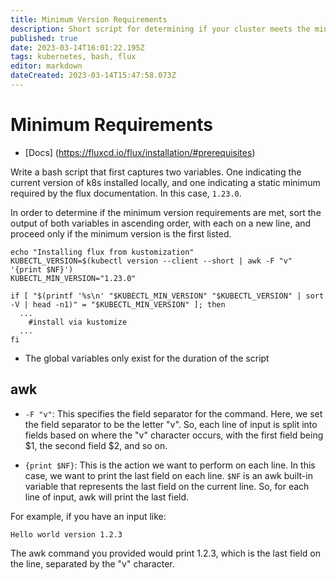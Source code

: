 ```yaml
---
title: Minimum Version Requirements
description: Short script for determining if your cluster meets the minimum requirements for flux. 
published: true
date: 2023-03-14T16:01:22.195Z
tags: kubernetes, bash, flux
editor: markdown
dateCreated: 2023-03-14T15:47:58.073Z
---
```


# Minimum Requirements

- [Docs] (https://fluxcd.io/flux/installation/#prerequisites)

Write a bash script that first captures two variables. One indicating the current version of k8s installed locally, and one indicating a static minimum required by the flux documentation. In this case, `1.23.0`.

In order to determine if the minimum version requirements are met, sort the output of both variables in ascending order, with each on a new line, and proceed only if the minimum version is the first listed. 

```
echo "Installing flux from kustomization"
KUBECTL_VERSION=$(kubectl version --client --short | awk -F "v" '{print $NF}')
KUBECTL_MIN_VERSION="1.23.0"

if [ "$(printf '%s\n' "$KUBECTL_MIN_VERSION" "$KUBECTL_VERSION" | sort -V | head -n1)" = "$KUBECTL_MIN_VERSION" ]; then
  ...
    #install via kustomize
  ...
fi
```

- The global variables only exist for the duration of the script

## awk

- `-F "v"`: This specifies the field separator for the command. Here, we set the field separator to be the letter "v". So, each line of input is split into fields based on where the "v" character occurs, with the first field being $1, the second field $2, and so on.

- `{print $NF}`: This is the action we want to perform on each line. In this case, we want to print the last field on each line. `$NF` is an awk built-in variable that represents the last field on the current line. So, for each line of input, awk will print the last field.

For example, if you have an input like:

```
Hello world version 1.2.3
```
The awk command you provided would print 1.2.3, which is the last field on the line, separated by the "v" character.